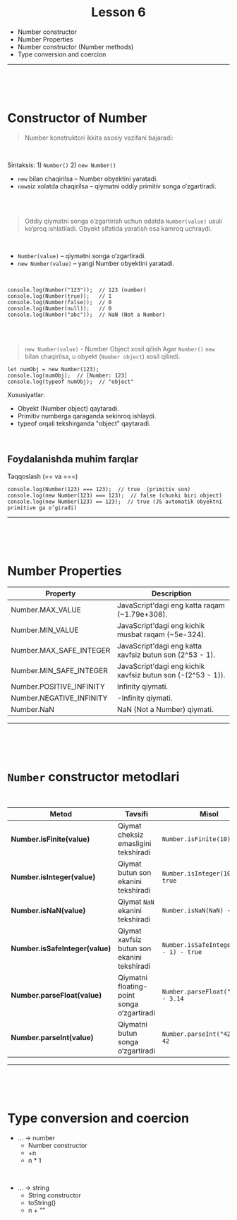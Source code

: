<h1 style="text-align:center;">Lesson 6 </h1>

- Number constructor
- Number Properties
- Number constructor (Number methods)
- Type conversion and coercion




<hr><br><br><br>

# Constructor of Number

>Number konstruktori ikkita asosiy vazifani bajaradi:

<br>

Sintaksis: 1) `Number()`  2) `new Number()`

- `new` bilan chaqirilsa – Number obyektini yaratadi.
- `new`siz xolatda chaqirilsa – qiymatni oddiy primitiv songa o‘zgartiradi.

<br><br>

> Oddiy qiymatni songa o‘zgartirish uchun odatda `Number(value)` usuli ko‘proq ishlatiladi. Obyekt sifatida yaratish esa kamroq uchraydi.

<br>

- `Number(value)` – qiymatni songa o‘zgartiradi.
- `new Number(value)` – yangi Number obyektini yaratadi.

<br>

```
console.log(Number("123"));  // 123 (number)
console.log(Number(true));   // 1
console.log(Number(false));  // 0
console.log(Number(null));   // 0
console.log(Number("abc"));  // NaN (Not a Number)
```



<br><br>

> `new Number(value)` - Number Object xosil qilish
> Agar `Number()` `new` bilan chaqirilsa, u obyekt (`Number object`) xosil qilindi.

```
let numObj = new Number(123);
console.log(numObj);  // [Number: 123]
console.log(typeof numObj);  // "object"
```

Xususiyatlar:

- Obyekt (Number object) qaytaradi.
- Primitiv numberga qaraganda sekinroq ishlaydi.
- typeof orqali tekshirganda "object" qaytaradi.

<br>

## Foydalanishda muhim farqlar

Taqqoslash (== va ===)

```
console.log(Number(123) === 123);  // true  (primitiv son)
console.log(new Number(123) === 123);  // false (chunki biri object)
console.log(new Number(123) == 123);  // true (JS avtomatik obyektni primitive ga o‘giradi)
```

<hr><br><br><br>

# Number Properties

| Property                 | Description                                                 |
| ------------------------ | ----------------------------------------------------------- |
| Number.MAX_VALUE         | JavaScript'dagi eng katta raqam (~1.79e+308).               |
| Number.MIN_VALUE         | JavaScript'dagi eng kichik musbat raqam (~5e-324).          |
| Number.MAX_SAFE_INTEGER  | JavaScript'dagi eng katta xavfsiz butun son (2^53 - 1).     |
| Number.MIN_SAFE_INTEGER  | JavaScript'dagi eng kichik xavfsiz butun son (-(2^53 - 1)). |
| Number.POSITIVE_INFINITY | Infinity qiymati.                                           |
| Number.NEGATIVE_INFINITY | -Infinity qiymati.                                          |
| Number.NaN               | NaN (Not a Number) qiymati.                                 |

<hr><br><br><br>


# `Number` constructor metodlari

<br>

| Metod | Tavsifi | Misol |
|-------|---------|-------|
| **Number.isFinite(value)** | Qiymat cheksiz emasligini tekshiradi | `Number.isFinite(10) - true` |
| **Number.isInteger(value)** | Qiymat butun son ekanini tekshiradi | `Number.isInteger(10) - true` |
| **Number.isNaN(value)** | Qiymat `NaN` ekanini tekshiradi | `Number.isNaN(NaN) - true` |
| **Number.isSafeInteger(value)** | Qiymat xavfsiz butun son ekanini tekshiradi | `Number.isSafeInteger(2**53 - 1) - true` |
| **Number.parseFloat(value)** | Qiymatni floating-point songa o‘zgartiradi | `Number.parseFloat("3.14") - 3.14` |
| **Number.parseInt(value)** | Qiymatni butun songa o‘zgartiradi | `Number.parseInt("42.5") - 42` |

















<hr><br><br><br>

# Type conversion and coercion

- … → number
  - Number constructor
  - +n 
  - n \* 1

<br>

- … → string
  - String constructor
  - toString()
  - n + “”
